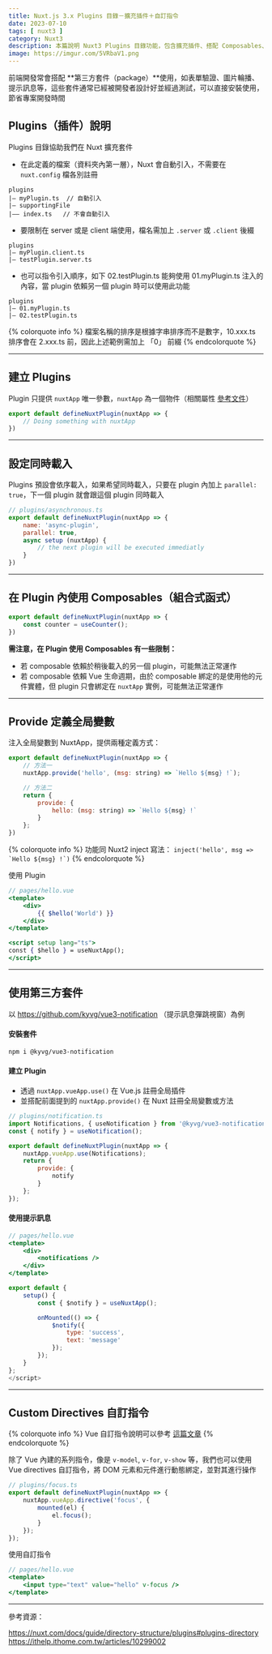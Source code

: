 ```yaml
---
title: Nuxt.js 3.x Plugins 目錄－擴充插件＋自訂指令
date: 2023-07-10
tags: [ nuxt3 ]
category: Nuxt3
description: 本篇說明 Nuxt3 Plugins 目錄功能，包含擴充插件、搭配 Composables、Provide 定義全局變數以及 Directive 自訂指令
image: https://imgur.com/5VRbaV1.png
---
```


前端開發常會搭配 **第三方套件（package）**使用，如表單驗證、圖片輪播、提示訊息等，這些套件通常已經被開發者設計好並經過測試，可以直接安裝使用，節省專案開發時間

## **Plugins（插件）說明**

Plugins 目錄協助我們在 Nuxt 擴充套件

- 在此定義的檔案（資料夾內第一層），Nuxt 會自動引入，不需要在 `nuxt.config` 檔各別註冊

```
plugins
|— myPlugin.ts  // 自動引入
|— supportingFile
|—— index.ts   // 不會自動引入
```

<!-- more -->

- 要限制在 server 或是 client 端使用，檔名需加上 `.server` 或 `.client` 後綴

```
plugins
|— myPlugin.client.ts
|— testPlugin.server.ts
```

- 也可以指令引入順序，如下 02.testPlugin.ts 能夠使用 01.myPlugin.ts 注入的內容，當 plugin 依賴另一個 plugin 時可以使用此功能

```
plugins
|— 01.myPlugin.ts
|— 02.testPlugin.ts
```

{% colorquote info %}
檔案名稱的排序是根據字串排序而不是數字，10.xxx.ts 排序會在 2.xxx.ts 前，因此上述範例需加上 「0」 前綴
{% endcolorquote %}

---

## **建立 Plugins**

Plugin 只提供 `nuxtApp` 唯一參數，`nuxtApp` 為一個物件（相關屬性 [參考文件](https://nuxt.com/docs/guide/going-further/internals#the-nuxtapp-interface)）

```jsx
export default defineNuxtPlugin(nuxtApp => {
    // Doing something with nuxtApp
})
```

---

## **設定同時載入**

Plugins 預設會依序載入，如果希望同時載入，只要在 plugin 內加上 `parallel: true`，下一個 plugin 就會跟這個 plugin 同時載入

```jsx
// plugins/asynchronous.ts
export default defineNuxtPlugin(nuxtApp => {
    name: 'async-plugin',
    parallel: true,
    async setup (nuxtApp) {
        // the next plugin will be executed immediatly
    }
})
```

---

## **在 Plugin 內使用 Composables（組合式函式）**

```jsx
export default defineNuxtPlugin(nuxtApp => {
    const counter = useCounter();
})
```

**需注意，在 Plugin 使用 Composables 有一些限制：**

- 若 composable 依賴於稍後載入的另一個 plugin，可能無法正常運作
- 若 composable 依賴 Vue 生命週期，由於 composable 綁定的是使用他的元件實體，但 plugin 只會綁定在 `nuxtApp` 實例，可能無法正常運作

---

## **Provide 定義全局變數**

注入全局變數到 NuxtApp，提供兩種定義方式：

```jsx
export default defineNuxtPlugin(nuxtApp => {
    // 方法一
    nuxtApp.provide('hello', (msg: string) => `Hello ${msg} !`);

    // 方法二
    return {
        provide: {
            hello: (msg: string) => `Hello ${msg} !`
        }
    };
})
```

{% colorquote info %}
功能同 Nuxt2 inject 寫法： ```inject('hello', msg => `Hello ${msg} !`)```
{% endcolorquote %}

使用 Plugin

```jsx
// pages/hello.vue
<template>
    <div>
        {{ $hello('World') }}
    </div>
</template>

<script setup lang="ts">
const { $hello } = useNuxtApp();
</script>
```

---

## **使用第三方套件**

以 https://github.com/kyvg/vue3-notification （提示訊息彈跳視窗）為例

#### **安裝套件**

```bash
npm i @kyvg/vue3-notification
```

#### **建立 Plugin**

- 透過 `nuxtApp.vueApp.use()` 在 Vue.js 註冊全局插件
- 並搭配前面提到的 `nuxtApp.provide()` 在 Nuxt 註冊全局變數或方法

```jsx
// plugins/notification.ts
import Notifications, { useNotification } from '@kyvg/vue3-notification';
const { notify } = useNotification();

export default defineNuxtPlugin(nuxtApp => {
    nuxtApp.vueApp.use(Notifications);
    return {
        provide: {
            notify
        }
    };
});
```

#### **使用提示訊息**

```jsx
// pages/hello.vue
<template>
    <div>
        <notifications />
    </div>
</template>

export default {
    setup() {
        const { $notify } = useNuxtApp();

        onMounted(() => {
            $notify({
                type: 'success',
                text: 'message'
            });
        });
    }
};
</script>
```

---

## **Custom Directives 自訂指令**

{% colorquote info %}
Vue 自訂指令說明可以參考 [這篇文章](https://clairechang.tw/2023/01/16/vue/vue-custom-directives/#more)
{% endcolorquote %}

除了 Vue 內建的系列指令，像是 `v-model`, `v-for`, `v-show` 等，我們也可以使用 Vue directives 自訂指令，將 DOM 元素和元件進行動態綁定，並對其進行操作

```jsx
// plugins/focus.ts
export default defineNuxtPlugin(nuxtApp => {
    nuxtApp.vueApp.directive('focus', {
        mounted(el) {
            el.focus();
        }
    });
});
```

使用自訂指令

```jsx
// pages/hello.vue
<template>
    <input type="text" value="hello" v-focus />
</template>
```

---

參考資源：

https://nuxt.com/docs/guide/directory-structure/plugins#plugins-directory
https://ithelp.ithome.com.tw/articles/10299002